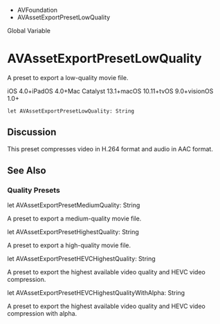 

- AVFoundation
-  AVAssetExportPresetLowQuality 

Global Variable

# AVAssetExportPresetLowQuality

A preset to export a low-quality movie file.

iOS 4.0+iPadOS 4.0+Mac Catalyst 13.1+macOS 10.11+tvOS 9.0+visionOS 1.0+

``` source
let AVAssetExportPresetLowQuality: String
```

## Discussion

This preset compresses video in H.264 format and audio in AAC format.

## See Also

### Quality Presets

let AVAssetExportPresetMediumQuality: String

A preset to export a medium-quality movie file.

let AVAssetExportPresetHighestQuality: String

A preset to export a high-quality movie file.

let AVAssetExportPresetHEVCHighestQuality: String

A preset to export the highest available video quality and HEVC video compression.

let AVAssetExportPresetHEVCHighestQualityWithAlpha: String

A preset to export the highest available video quality and HEVC video compression with alpha.

